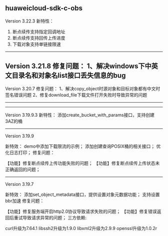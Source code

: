 huaweicloud-sdk-c-obs
----------------------------------------------------
Version 3.22.3
新特性：
1.	断点续传支持指定回调地址
2.	断点续传支持回传上传进度
3.	下载对象支持单链接限速
----------------------------------------------------
Version 3.21.8
修复问题：
1、解决windows下中英文目录名和对象名list接口丢失信息的bug
----------------------------------------------------
Version 3.20.7
修复问题：
1、解决copy_object时源对象和目标对象都有中文时签名错误问题
2、修复download_file下载文件打开失败时导致异常的问题

-----------------------------------------------------

----------------------------------------------------
Version 3.19.9.3
新特性：
添加create_bucket_with_params接口，支持创建3AZ的桶

-----------------------------------------------------
Version 3.19.9

新特效：
demo中添加下载限流的示例；
添加创建查询POSIX桶的相关接口；
优化日志打印；
修复问题：

【功能】修复断点续传上传功能失败的问题；
【功能】修复断点续传上传状态未正确返回的问题；

------------------------------------------------------
Version 3.19.7

新特效：
添加set_object_metadata接口，提供设置对象元数据功能；
支持设置bbr加速
修复问题：

【功能】修复服务端开启http2.0协议导致请求失败的问题；
【功能】修复错误返回后重试导致请求异常的问题；
三方依赖:

curl升级为7.64.1
libssh2升级为1.9.0
libxml2升级为2.9.9
openssl升级为1.0.2r